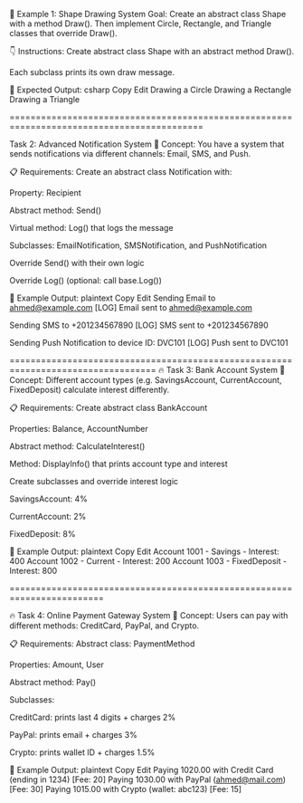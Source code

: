 🏁 Example 1: Shape Drawing System
Goal: Create an abstract class Shape with a method Draw(). Then implement Circle, Rectangle, and Triangle classes that override Draw().

👇 Instructions:
Create abstract class Shape with an abstract method Draw().

Each subclass prints its own draw message.

🧪 Expected Output:
csharp
Copy
Edit
Drawing a Circle
Drawing a Rectangle
Drawing a Triangle

===========================================================================================

Task 2: Advanced Notification System
🧠 Concept:
You have a system that sends notifications via different channels: Email, SMS, and Push.

📋 Requirements:
Create an abstract class Notification with:

Property: Recipient

Abstract method: Send()

Virtual method: Log() that logs the message

Subclasses: EmailNotification, SMSNotification, and PushNotification

Override Send() with their own logic

Override Log() (optional: call base.Log())

🧪 Example Output:
plaintext
Copy
Edit
Sending Email to ahmed@example.com
[LOG] Email sent to ahmed@example.com

Sending SMS to +201234567890
[LOG] SMS sent to +201234567890

Sending Push Notification to device ID: DVC101
[LOG] Push sent to DVC101

==================================================================================
🔥 Task 3: Bank Account System
🧠 Concept:
Different account types (e.g. SavingsAccount, CurrentAccount, FixedDeposit) calculate interest differently.

📋 Requirements:
Create abstract class BankAccount

Properties: Balance, AccountNumber

Abstract method: CalculateInterest()

Method: DisplayInfo() that prints account type and interest

Create subclasses and override interest logic

SavingsAccount: 4%

CurrentAccount: 2%

FixedDeposit: 8%

🧪 Example Output:
plaintext
Copy
Edit
Account 1001 - Savings - Interest: 400
Account 1002 - Current - Interest: 200
Account 1003 - FixedDeposit - Interest: 800

========================================================================

🔥 Task 4: Online Payment Gateway System
🧠 Concept:
Users can pay with different methods: CreditCard, PayPal, and Crypto.

📋 Requirements:
Abstract class: PaymentMethod

Properties: Amount, User

Abstract method: Pay()

Subclasses:

CreditCard: prints last 4 digits + charges 2%

PayPal: prints email + charges 3%

Crypto: prints wallet ID + charges 1.5%

🧪 Example Output:
plaintext
Copy
Edit
Paying 1020.00 with Credit Card (ending in 1234) [Fee: 20]
Paying 1030.00 with PayPal (ahmed@mail.com) [Fee: 30]
Paying 1015.00 with Crypto (wallet: abc123) [Fee: 15]
